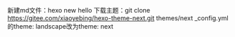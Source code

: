 新建md文件：hexo new hello
下载主题：git clone https://gitee.com/xiaoyebing/hexo-theme-next.git themes/next
_config.yml的theme: landscape改为theme: next
